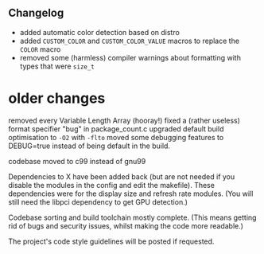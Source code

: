 ## Changelog
- added automatic color detection based on distro
- added ``CUSTOM_COLOR`` and ``CUSTOM_COLOR_VALUE`` macros to replace the ``COLOR`` macro
- removed some (harmless) compiler warnings about formatting with types that were ``size_t``

# older changes

removed every Variable Length Array (hooray!)
fixed a (rather useless) format specifier "bug" in package_count.c 
upgraded default build optimisation to ``-O2`` with ``-flto``
moved some debugging features to DEBUG=true instead of being default in the build.


codebase moved to c99 instead of gnu99

Dependencies to X have been added back (but are not needed if you disable the modules in the config and edit the makefile).
These dependencies were for the display size and refresh rate modules. (You will still need the libpci dependency to get GPU detection.)

Codebase sorting and build toolchain mostly complete. (This means getting rid of bugs and security issues, 
whilst making the code more readable.)

The project's code style guidelines will be posted if requested.
